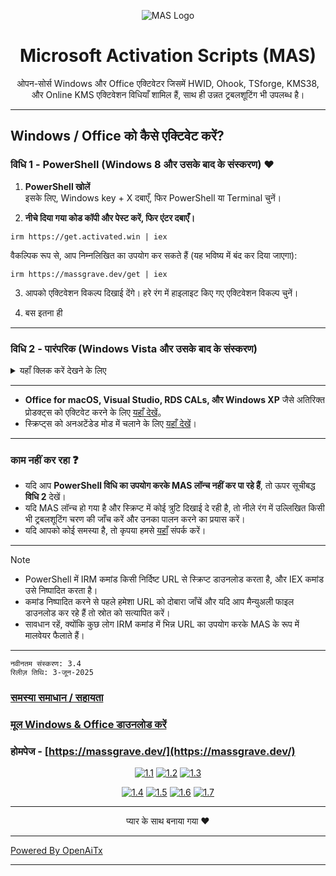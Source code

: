 <p align="center"><img src="https://massgrave.dev/img/logo_small.png" alt="MAS Logo"></p>

<h1 align="center">Microsoft Activation Scripts (MAS)</h1>

<p align="center">ओपन-सोर्स Windows और Office एक्टिवेटर जिसमें HWID, Ohook, TSforge, KMS38, और Online KMS एक्टिवेशन विधियाँ शामिल हैं, साथ ही उन्नत ट्रबलशूटिंग भी उपलब्ध है।</p>

<hr>
  
## Windows / Office को कैसे एक्टिवेट करें?

### विधि 1 - PowerShell (Windows 8 और उसके बाद के संस्करण) ❤️

1.   **PowerShell खोलें**  
	इसके लिए, Windows key + X दबाएँ, फिर PowerShell या Terminal चुनें।

2.   **नीचे दिया गया कोड कॉपी और पेस्ट करें, फिर एंटर दबाएँ।**  
```
irm https://get.activated.win | iex
```
वैकल्पिक रूप से, आप निम्नलिखित का उपयोग कर सकते हैं (यह भविष्य में बंद कर दिया जाएगा):  
```
irm https://massgrave.dev/get | iex
```

3.   आपको एक्टिवेशन विकल्प दिखाई देंगे। हरे रंग में हाइलाइट किए गए एक्टिवेशन विकल्प चुनें।

4.   बस इतना ही

---

### विधि 2 - पारंपरिक (Windows Vista और उसके बाद के संस्करण)

<details>
  <summary>यहाँ क्लिक करें देखने के लिए</summary>
  
1.   नीचे दिए गए किसी एक लिंक से फाइल डाउनलोड करें:  
`https://github.com/massgravel/Microsoft-Activation-Scripts/archive/refs/heads/master.zip`  
या  
`https://git.activated.win/massgrave/Microsoft-Activation-Scripts/archive/master.zip`
2.   डाउनलोड की गई ज़िप फाइल पर राइट-क्लिक करें और एक्सट्रैक्ट करें।
3.   एक्सट्रैक्टेड फोल्डर में, `All-In-One-Version` नामक फोल्डर खोजें।
4.   `MAS_AIO.cmd` नामक फाइल चलाएँ।
5.   आपको एक्टिवेशन विकल्प दिखाई देंगे। स्क्रीन पर दिए गए निर्देशों का पालन करें।
6.   बस इतना ही।

</details>

---

- **Office for macOS, Visual Studio, RDS CALs, और Windows XP** जैसे अतिरिक्त प्रोडक्ट्स को एक्टिवेट करने के लिए [यहाँ देखें](https://massgrave.dev/unsupported_products_activation)。
- स्क्रिप्ट्स को अनअटेंडेड मोड में चलाने के लिए [यहाँ देखें](https://massgrave.dev/command_line_switches)।

---

### काम नहीं कर रहा ❓

- यदि आप **PowerShell विधि का उपयोग करके MAS लॉन्च नहीं कर पा रहे हैं**, तो ऊपर सूचीबद्ध **विधि 2** देखें।
- यदि MAS लॉन्च हो गया है और स्क्रिप्ट में कोई त्रुटि दिखाई दे रही है, तो नीले रंग में उल्लिखित किसी भी ट्रबलशूटिंग चरण की जाँच करें और उनका पालन करने का प्रयास करें।
- यदि आपको कोई समस्या है, तो कृपया हमसे [यहाँ](https://massgrave.dev/troubleshoot) संपर्क करें।

---

> [!NOTE]
>
> - PowerShell में IRM कमांड किसी निर्दिष्ट URL से स्क्रिप्ट डाउनलोड करता है, और IEX कमांड उसे निष्पादित करता है।
> - कमांड निष्पादित करने से पहले हमेशा URL को दोबारा जाँचें और यदि आप मैन्युअली फाइल डाउनलोड कर रहे हैं तो स्रोत को सत्यापित करें।
> - सावधान रहें, क्योंकि कुछ लोग IRM कमांड में भिन्न URL का उपयोग करके MAS के रूप में मालवेयर फैलाते हैं।

---

```
नवीनतम संस्करण: 3.4
रिलीज़ तिथि: 3-जून-2025
```

### [समस्या समाधान / सहायता](https://massgrave.dev/troubleshoot)
### [मूल Windows & Office डाउनलोड करें](https://massgrave.dev/genuine-installation-media)
### होमपेज - [https://massgrave.dev/](https://massgrave.dev/)

<div align="center">
  
[![1.1]][1]
[![1.2]][2]
[![1.3]][3]

</div>

<div align="center">
  
[![1.4]][4]
[![1.5]][5]
[![1.6]][6]
[![1.7]][7]

</div>

[1.1]: https://massgrave.dev/img/logo_github.png (GitHub)
[1.2]: https://massgrave.dev/img/logo_azuredevops.png (AzureDevOps)
[1.3]: https://massgrave.dev/img/logo_gitea.png (Self-hosted Git)

[1.4]: https://massgrave.dev/img/logo_discord.png (Chat with us without signup)
[1.5]: https://massgrave.dev/img/logo_reddit.png (Reddit)
[1.6]: https://massgrave.dev/img/logo_bluesky.png (Bluesky)
[1.7]: https://massgrave.dev/img/logo_x.png (Twitter)

[1]: https://github.com/massgravel/Microsoft-Activation-Scripts
[2]: https://dev.azure.com/massgrave/_git/Microsoft-Activation-Scripts
[3]: https://git.activated.win/massgrave/Microsoft-Activation-Scripts
[4]: https://discord.gg/j2yFsV5ZVC
[5]: https://www.reddit.com/r/MAS_Activator
[6]: https://bsky.app/profile/massgrave.dev
[7]: https://twitter.com/massgravel

---

<p align="center">प्यार के साथ बनाया गया ❤️</p>

---

[Powered By OpenAiTx](https://github.com/OpenAiTx/OpenAiTx)

---